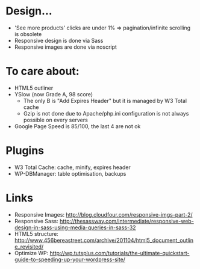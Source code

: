 # Design...

* 'See more products' clicks are under 1% 
=> pagination/infinite scrolling is obsolete
* Responsive design is done via Sass
* Responsive images are done via noscript



# To care about:

* HTML5 outliner 
* YSlow (now Grade A, 98 score)
  * The only B is "Add Expires Header" but it is managed by W3 Total cache
  * Gzip is not done due to Apache/php.ini configuration is not always possible 
  on every servers  
* Google Page Speed is 85/100, the last 4 are not ok


# Plugins

* W3 Total Cache: cache, minify, expires header
* WP-DBManager: table optimisation, backups



# Links

* Responsive Images: http://blog.cloudfour.com/responsive-imgs-part-2/
* Responsive Sass: http://thesassway.com/intermediate/responsive-web-design-in-sass-using-media-queries-in-sass-32
* HTML5 structure: http://www.456bereastreet.com/archive/201104/html5_document_outline_revisited/
* Optimize WP: http://wp.tutsplus.com/tutorials/the-ultimate-quickstart-guide-to-speeding-up-your-wordpress-site/



